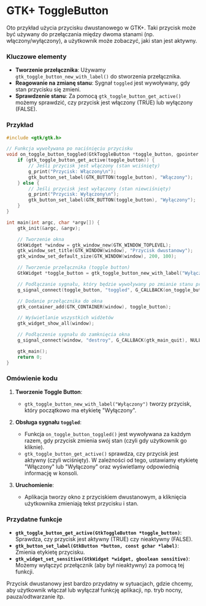 # GTK+ ToggleButton

Oto przykład użycia przycisku dwustanowego w GTK+. Taki przycisk może być używany do przełączania między dwoma stanami (np. włączony/wyłączony), 
a użytkownik może zobaczyć, jaki stan jest aktywny.

### Kluczowe elementy

- **Tworzenie przełącznika**: Używamy `gtk_toggle_button_new_with_label()` do stworzenia przełącznika.
- **Reagowanie na zmianę stanu**: Sygnał `toggled` jest wywoływany, gdy stan przycisku się zmieni.
- **Sprawdzenie stanu**: Za pomocą `gtk_toggle_button_get_active()` możemy sprawdzić, czy przycisk jest włączony (TRUE) lub wyłączony (FALSE).

### Przykład

```c
#include <gtk/gtk.h>

// Funkcja wywoływana po naciśnięciu przycisku
void on_toggle_button_toggled(GtkToggleButton *toggle_button, gpointer user_data) {
    if (gtk_toggle_button_get_active(toggle_button)) {
        // Jeśli przycisk jest włączony (stan wciśnięty)
        g_print("Przycisk: Włączony\n");
        gtk_button_set_label(GTK_BUTTON(toggle_button), "Włączony");
    } else {
        // Jeśli przycisk jest wyłączony (stan niewciśnięty)
        g_print("Przycisk: Wyłączony\n");
        gtk_button_set_label(GTK_BUTTON(toggle_button), "Wyłączony");
    }
}

int main(int argc, char *argv[]) {
    gtk_init(&argc, &argv);

    // Tworzenie okna
    GtkWidget *window = gtk_window_new(GTK_WINDOW_TOPLEVEL);
    gtk_window_set_title(GTK_WINDOW(window), "Przycisk dwustanowy");
    gtk_window_set_default_size(GTK_WINDOW(window), 200, 100);

    // Tworzenie przełącznika (toggle button)
    GtkWidget *toggle_button = gtk_toggle_button_new_with_label("Wyłączony");

    // Podłączanie sygnału, który będzie wywoływany po zmianie stanu przycisku
    g_signal_connect(toggle_button, "toggled", G_CALLBACK(on_toggle_button_toggled), NULL);

    // Dodanie przełącznika do okna
    gtk_container_add(GTK_CONTAINER(window), toggle_button);

    // Wyświetlanie wszystkich widżetów
    gtk_widget_show_all(window);

    // Podłączenie sygnału do zamknięcia okna
    g_signal_connect(window, "destroy", G_CALLBACK(gtk_main_quit), NULL);

    gtk_main();
    return 0;
}
```

### Omówienie kodu

1. **Tworzenie Toggle Button**:
   - `gtk_toggle_button_new_with_label("Wyłączony")` tworzy przycisk, który początkowo ma etykietę "Wyłączony".

2. **Obsługa sygnału `toggled`**:
   - Funkcja `on_toggle_button_toggled()` jest wywoływana za każdym razem, gdy przycisk zmienia swój stan (czyli gdy użytkownik go kliknie).
   - `gtk_toggle_button_get_active()` sprawdza, czy przycisk jest aktywny (czyli wciśnięty). W zależności od tego, ustawiamy etykietę "Włączony" lub "Wyłączony" oraz wyświetlamy odpowiednią informację w konsoli.

3. **Uruchomienie**:
   - Aplikacja tworzy okno z przyciskiem dwustanowym, a kliknięcia użytkownika zmieniają tekst przycisku i stan.

### Przydatne funkcje

- **`gtk_toggle_button_get_active(GtkToggleButton *toggle_button)`**: Sprawdza, czy przycisk jest aktywny (TRUE) czy nieaktywny (FALSE).
- **`gtk_button_set_label(GtkButton *button, const gchar *label)`**: Zmienia etykietę przycisku.
- **`gtk_widget_set_sensitive(GtkWidget *widget, gboolean sensitive)`**: Możemy wyłączyć przełącznik (aby był nieaktywny) za pomocą tej funkcji.

Przycisk dwustanowy jest bardzo przydatny w sytuacjach, gdzie chcemy, aby użytkownik włączał lub wyłączał funkcję aplikacji, np. tryb nocny, pauza/odtwarzanie itp.
